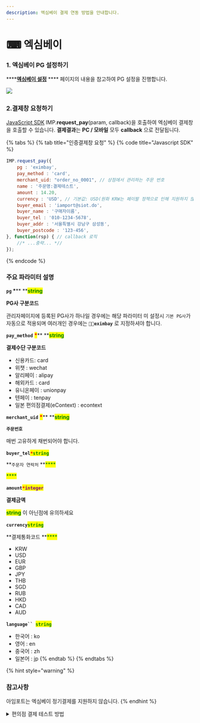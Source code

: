 ```yaml
---
description: 엑심베이 결제 연동 방법을 안내합니다.
---
```


# ⌨ 엑심베이

### 1. 엑심베이 PG 설정하기

****[**엑심베이 설정**](../../undefined/2.-pg/pg/undefined-12.md) **** 페이지의 내용을 참고하여 PG 설정을 진행합니다.

![](<../../.gitbook/assets/스크린샷 2022-06-03 오후 3.34.40.png>)

### 2.결제창 요청하기

[JavaScript SDK](../../sdk/javascript-sdk/) IMP.**request\_pay**(param, callback)을 호출하여 엑심베이 결제창을 호출할 수 있습니다. **결제결과**는 **PC / 모바일** 모두 **callback** 으로 전달됩니다.&#x20;

{% tabs %}
{% tab title="인증결제창 요청" %}
{% code title="Javascript SDK" %}
```javascript
IMP.request_pay({
    pg : 'eximbay',
    pay_method : 'card',
    merchant_uid: "order_no_0001", // 상점에서 관리하는 주문 번호
    name : '주문명:결제테스트',
    amount : 14.20,
    currency : 'USD', // 기본값: USD(원화 KRW는 페이팔 정책으로 인해 지원하지 않음)
    buyer_email : 'iamport@siot.do',
    buyer_name : '구매자이름',
    buyer_tel : '010-1234-5678',
    buyer_addr : '서울특별시 강남구 삼성동',
    buyer_postcode : '123-456',
}, function(rsp) { // callback 로직
	//* ...중략... *//
});
```
{% endcode %}

####

### 주요 파라미터 설명

**`pg`  **<mark style="color:red;">**\***</mark>**  **<mark style="color:green;">**s**</mark><mark style="color:green;">**tring**</mark>

**PG사 구분코드**

관리자페이지에 등록된 PG사가 하나일 경우에는 해당 파라미터 미 설정시 `기본 PG사`가 자동으로 적용되며 여러개인 경우에는 **`eximbay`** 로 지정하셔야 합니다.



**`pay_method`** <mark style="color:red;">**\***</mark>** **<mark style="color:green;">**s**</mark><mark style="color:green;">**tring**</mark>

**결제수단 구분코드**

* 신용카드: card
* 위챗 : wechat  &#x20;
* 알리페이 : alipay  &#x20;
* 해외카드 : card  &#x20;
* 유니온페이 : unionpay  &#x20;
* 텐페이 : tenpay
* 일본 편의점결제(eContext) :  econtext



**`merchant_uid`** <mark style="color:red;">**\***</mark>** **<mark style="color:green;">**s**</mark><mark style="color:green;">**tring**</mark>

**`주문번호`**

매번 고유하게 채번되어야 합니다.



**`buyer_tel`**<mark style="color:red;">**`*`**</mark><mark style="color:green;">**`string`**</mark>

**`주문자 연락처` **<mark style="color:green;">****</mark>&#x20;

&#x20;<mark style="color:green;">****</mark>&#x20;

**`amount`**<mark style="color:red;">**`*`**</mark><mark style="color:purple;">**`integer`**</mark>

**결제금액**

<mark style="color:green;">**string**</mark> 이 아닌점에 유의하세요



**`currency`**<mark style="color:green;">**`string`**</mark>

**결제통화코드 **<mark style="color:green;">****</mark>&#x20;

* KRW    &#x20;
* USD    &#x20;
* EUR    &#x20;
* GBP     &#x20;
* JPY    &#x20;
* THB    &#x20;
* SGD    &#x20;
* RUB    &#x20;
* HKD    &#x20;
* CAD    &#x20;
* AUD



**`language`` `**<mark style="color:green;">**`string`**</mark>

* 한국어 : ko  &#x20;
* 영어 : en  &#x20;
* 중국어 : zh   &#x20;
* 일본어 : jp
{% endtab %}
{% endtabs %}

{% hint style="warning" %}
### 참고사항

아임포트는 엑심베이 정기결제를 지원하지 않습니다.
{% endhint %}

<details>

<summary>편의점 결제 테스트 방법</summary>

### **편의점결제 동작 방식**

한국의 가상계좌와 같이 결제창 내에서는 등록을 한 다음에 고객에게 이메일 / 문자로 전달되는 화면을 편의점 카운터에서 지불하며 처리합니다.

* 아임포트 내부에서는 pay\_method : vbank 로 기록됨
* Econtext 등록이 완료되었다는 콜백함수 및 웹훅 전송 (status : ready 상태 / vbank\_num 은 unknown 으로 고정)
* Econtext 로부터 입금확인이 되면 아임포트에서 엑심베이로부터 응답을 받아 status : paid 로 변경 후 결제완료처리에 대한 웹훅 전송

### **편의점결제 테스트 진행순서**

가상계좌와 같이 실제 고객이 입금한 결과를 테스트해야 하므로 아래와 같이 입금완료됨을 임의적으로 통지받아보실 수 있습니다**.**

1.엑심베이 테스트모드 ON상태에서 1번과 같이 결제창 진행

2\. 콜백 응답 중 pg\_tid 값을 별도로 메모 (아임포트 관리자콘솔 **** PG사승인번호 컬럼에서 확인 가능) ****&#x20;

3\. [http://test.econ.ne.jp/site/tuchi\_2/tuchi\_menu\_2.html](http://test.econ.ne.jp/site/tuchi\_2/tuchi\_menu\_2.html) 로 이동 후 계정 로그인 &#x20;

&#x20;  (아이디 : ectest / 비번 : #eg0810# ) ****&#x20;

4\. ShopID : 361301, orderID : 2번에서 확보한 PG사승인번호 입력 ****&#x20;

5\. 하단에 있는 **登録** 버튼 클릭 ****&#x20;

6\. 다음 페이지에서 한 번 더 **登録** 클릭 ****&#x20;

7\. 10분 후 결제상태가 status : **paid** 로 바뀌는지 확인 ( 이 때 입금에 대한 웹훅 발송됨 )

</details>
